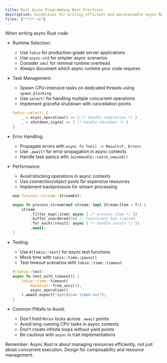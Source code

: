 ```yaml
---
title: Rust Async Programming Best Practices
description: Guidelines for writing efficient and maintainable async Rust code
files: ["**/*.rs"]
---
```


When writing async Rust code:

- Runtime Selection:
  - Use `tokio` for production-grade server applications
  - Use `async-std` for simpler async scenarios
  - Consider `smol` for minimal runtime overhead
  - Always document which async runtime your code requires

- Task Management:
  - Spawn CPU-intensive tasks on dedicated threads using `spawn_blocking`
  - Use `select!` for handling multiple concurrent operations
  - Implement graceful shutdown with cancellation points
  ```rust
  tokio::select! {
      _ = async_operation() => { /* Handle completion */ }
      _ = shutdown_signal => { /* Handle shutdown */ }
  }
  ```

- Error Handling:
  - Propagate errors with `async fn foo() -> Result<T, Error>`
  - Use `.await?` for error propagation in async contexts
  - Handle task panics with `JoinHandle::catch_unwind()`

- Performance:
  - Avoid blocking operations in async contexts
  - Use connection/object pools for expensive resources
  - Implement backpressure for stream processing
  ```rust
  use futures::stream::StreamExt;
  
  async fn process_stream(mut stream: impl Stream<Item = T>) {
      stream
          .filter_map(|item| async { /* process item */ })
          .buffer_unordered(10) // Concurrent but limited
          .for_each(|result| async { /* handle result */ })
          .await;
  }
  ```

- Testing:
  - Use `#[tokio::test]` for async test functions
  - Mock time with `tokio::time::pause()`
  - Test timeout scenarios with `tokio::time::timeout`
  ```rust
  #[tokio::test]
  async fn test_with_timeout() {
      tokio::time::timeout(
          Duration::from_secs(1),
          async_operation()
      ).await.expect("operation timed out");
  }
  ```

- Common Pitfalls to Avoid:
  - Don't hold `Mutex` locks across `.await` points
  - Avoid long-running CPU tasks in async contexts
  - Don't create infinite loops without yield points
  - Be cautious with `async` in trait implementations

Remember: Async Rust is about managing resources efficiently, not just about concurrent execution. Design for composability and resource management. 